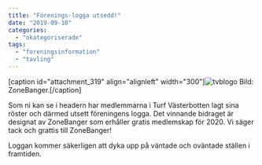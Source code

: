 ```yaml
---
title: "Förenings-logga utsedd!"
date: "2019-09-10"
categories: 
  - "okategoriserade"
tags: 
  - "foreningsinformation"
  - "tavling"
---
```


\[caption id="attachment\_319" align="alignleft" width="300"\]![tvblogo](http://www.turfvasterbotten.se/wp-content/uploads/2019/08/tvblogo-e1566489806623.png?w=300) Bild: ZoneBanger.\[/caption\]

Som ni kan se i headern har medlemmarna i Turf Västerbotten lagt sina röster och därmed utsett föreningens logga. Det vinnande bidraget är designat av ZoneBanger som erhåller gratis medlemskap för 2020. Vi säger tack och grattis till ZoneBanger!

Loggan kommer säkerligen att dyka upp på väntade och oväntade ställen i framtiden.
